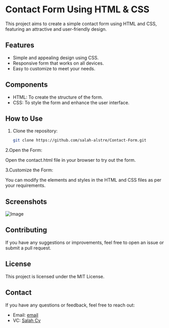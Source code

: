 # Contact Form Using HTML & CSS
This project aims to create a simple contact form using HTML and CSS, featuring an attractive and user-friendly design.

## Features
- Simple and appealing design using CSS.
- Responsive form that works on all devices.
- Easy to customize to meet your needs.


## Components
- HTML: To create the structure of the form.
- CSS: To style the form and enhance the user interface.

## How to Use

1. Clone the repository:
   ```bash
   git clone https://github.com/salah-alstre/Contact-Form.git

2.Open the Form:

Open the contact.html file in your browser to try out the form.

3.Customize the Form:

You can modify the elements and styles in the HTML and CSS files as per your requirements.

## Screenshots

![Image](https://github.com/salah-alstre/Contact-Form/blob/main/assets/email_error.jpg)

## Contributing
If you have any suggestions or improvements, feel free to open an issue or submit a pull request.


## License
This project is licensed under the MIT License.

## Contact
If you have any questions or feedback, feel free to reach out:

- Email: [email](mailto:error.salah59@gmail.com)
- VC:    [ Salah Cv ](https://salahcv.site/)
